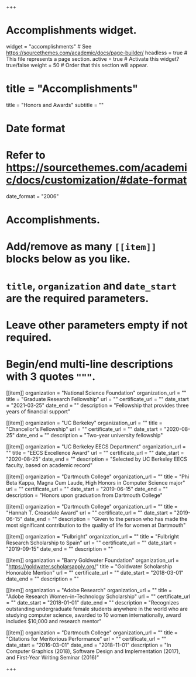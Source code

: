 +++
# Accomplishments widget.
widget = "accomplishments"  # See https://sourcethemes.com/academic/docs/page-builder/
headless = true  # This file represents a page section.
active = true  # Activate this widget? true/false
weight = 50  # Order that this section will appear.

# title = "Accomplish&shy;ments"
title = "Honors and Awards"
subtitle = ""

# Date format
#   Refer to https://sourcethemes.com/academic/docs/customization/#date-format
date_format = "2006"

# Accomplishments.
#   Add/remove as many `[[item]]` blocks below as you like.
#   `title`, `organization` and `date_start` are the required parameters.
#   Leave other parameters empty if not required.
#   Begin/end multi-line descriptions with 3 quotes `"""`.

[[item]]
  organization = "National Science Foundation"
  organization_url = ""
  title = "Graduate Research Fellowship"
  url = ""
  certificate_url = ""
  date_start = "2021-03-25"
  date_end = ""
  description = "Fellowship that provides three years of financial support"

[[item]]
  organization = "UC Berkeley"
  organization_url = ""
  title = "Chancellor's Fellowship"
  url = ""
  certificate_url = ""
  date_start = "2020-08-25"
  date_end = ""
  description = "Two-year university fellowship"

[[item]]
  organization = "UC Berkeley EECS Department"
  organization_url = ""
  title = "EECS Excellence Award"
  url = ""
  certificate_url = ""
  date_start = "2020-08-25"
  date_end = ""
  description = "Selected by UC Berkeley EECS faculty, based on academic record"

[[item]]
  organization = "Dartmouth College"
  organization_url = ""
  title = "Phi Beta Kappa, Magna Cum Laude, High Honors in Computer Science major"
  url = ""
  certificate_url = ""
  date_start = "2019-06-15"
  date_end = ""
  description = "Honors upon graduation from Dartmouth College"

[[item]]
  organization = "Dartmouth College"
  organization_url = ""
  title = "Hannah T. Croasdale Award"
  url = ""
  certificate_url = ""
  date_start = "2019-06-15"
  date_end = ""
  description = "Given to the person who has made the most significant contribution to the quality of life for women at Dartmouth"

[[item]]
  organization = "Fulbright"
  organization_url = ""
  title = "Fulbright Research Scholarship to Spain"
  url = ""
  certificate_url = ""
  date_start = "2019-09-15"
  date_end = ""
  description = ""

[[item]]
  organization = "Barry Goldwater Foundation"
  organization_url = "https://goldwater.scholarsapply.org/"
  title = "Goldwater Scholarship Honorable Mention"
  url = ""
  certificate_url = ""
  date_start = "2018-03-01"
  date_end = ""
  description = ""
  
[[item]]
  organization = "Adobe Research"
  organization_url = ""
  title = "Adobe Research Women-in-Technology Scholarship"
  url = ""
  certificate_url = ""
  date_start = "2018-01-01"
  date_end = ""
  description = "Recognizes outstanding undergraduate female students anywhere in the world who are studying computer science, awarded to 10 women internationally, award includes $10,000 and research mentor"

[[item]]
  organization = "Dartmouth College"
  organization_url = ""
  title = "Citations for Meritorious Performance"
  url = ""
  certificate_url = ""
  date_start = "2016-03-01"
  date_end = "2018-11-01"
  description = "In Computer Graphics (2018), Software Design and Implementation (2017), and First-Year Writing Seminar (2016)"

+++
